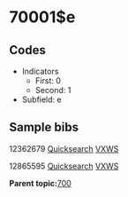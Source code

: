 # 70001$e

## Codes

-   Indicators
    -   First: 0
    -   Second: 1
-   Subfield: e

## Sample bibs

12362679 [Quicksearch](https://search.library.yale.edu/catalog/12362679) [VXWS](http://prodorbis.library.yale.edu:7014/vxws/GetHoldingsService?bibId=12362679)

12865595 [Quicksearch](https://search.library.yale.edu/catalog/12865595) [VXWS](http://prodorbis.library.yale.edu:7014/vxws/GetHoldingsService?bibId=12865595)

**Parent topic:**[700](../../tags/700/700.md)

